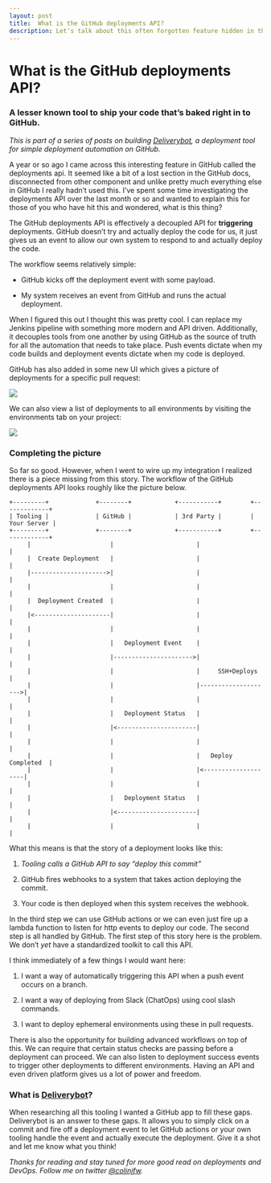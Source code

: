 ```yaml
---
layout: post
title:  What is the GitHub deployments API?
description: Let's talk about this often forgotten feature hidden in the GitHub api.
---
```


# What is the GitHub deployments API?

### A lesser known tool to ship your code that’s baked right in to GitHub.

*This is part of a series of posts on building [Deliverybot](http://deliverybot.github.io/), a deployment tool for simple deployment automation on GitHub.*

A year or so ago I came across this interesting feature in GitHub called the deployments api. It seemed like a bit of a lost section in the GitHub docs, disconnected from other component and unlike pretty much everything else in GitHub I really hadn’t used this. I’ve spent some time investigating the deployments API over the last month or so and wanted to explain this for those of you who have hit this and wondered, what is this thing?

The GitHub deployments API is effectively a decoupled API for **triggering** deployments. GitHub doesn’t try and actually deploy the code for us, it just gives us an event to allow our own system to respond to and actually deploy the code.

The workflow seems relatively simple:

* GitHub kicks off the deployment event with some payload.

* My system receives an event from GitHub and runs the actual deployment.

When I figured this out I thought this was pretty cool. I can replace my Jenkins pipeline with something more modern and API driven. Additionally, it decouples tools from one another by using GitHub as the source of truth for all the automation that needs to take place. Push events dictate when my code builds and deployment events dictate when my code is deployed.

GitHub has also added in some new UI which gives a picture of deployments for a specific pull request:

![](https://cdn-images-1.medium.com/max/2896/1*ridTijg0ADBaF74zQs9EsA.png)

We can also view a list of deployments to all environments by visiting the environments tab on your project:

![](https://cdn-images-1.medium.com/max/3980/1*lNvo8KfH2Y6cgESST2zN1Q.png)

### Completing the picture

So far so good. However, when I went to wire up my integration I realized there is a piece missing from this story. The workflow of the GitHub deployments API looks roughly like the picture below.

```
+---------+             +--------+            +-----------+        +-------------+
| Tooling |             | GitHub |            | 3rd Party |        | Your Server |
+---------+             +--------+            +-----------+        +-------------+
     |                      |                       |                     |
     |  Create Deployment   |                       |                     |
     |--------------------->|                       |                     |
     |                      |                       |                     |
     |  Deployment Created  |                       |                     |
     |<---------------------|                       |                     |
     |                      |                       |                     |
     |                      |   Deployment Event    |                     |
     |                      |---------------------->|                     |
     |                      |                       |     SSH+Deploys     |
     |                      |                       |-------------------->|
     |                      |                       |                     |
     |                      |   Deployment Status   |                     |
     |                      |<----------------------|                     |
     |                      |                       |                     |
     |                      |                       |   Deploy Completed  |
     |                      |                       |<--------------------|
     |                      |                       |                     |
     |                      |   Deployment Status   |                     |
     |                      |<----------------------|                     |
     |                      |                       |                     |
```

What this means is that the story of a deployment looks like this:

1. *Tooling calls a GitHub API to say “deploy this commit”*

1. GitHub fires webhooks to a system that takes action deploying the commit.

1. Your code is then deployed when this system receives the webhook.

In the third step we can use GitHub actions or we can even just fire up a lambda function to listen for http events to deploy our code. The second step is all handled by GitHub. The first step of this story here is the problem. We don’t *yet* have a standardized toolkit to call this API.

I think immediately of a few things I would want here:

1. I want a way of automatically triggering this API when a push event occurs on a branch.

1. I want a way of deploying from Slack (ChatOps) using cool slash commands.

1. I want to deploy ephemeral environments using these in pull requests.

There is also the opportunity for building advanced workflows on top of this. We can require that certain status checks are passing before a deployment can proceed. We can also listen to deployment success events to trigger other deployments to different environments. Having an API and even driven platform gives us a lot of power and freedom.

### What is [Deliverybot](https://deliverybot.dev)?

When researching all this tooling I wanted a GitHub app to fill these gaps. Deliverybot is an answer to these gaps. It allows you to simply click on a commit and fire off a deployment event to let GitHub actions or your own tooling handle the event and actually execute the deployment. Give it a shot and let me know what you think!

*Thanks for reading and stay tuned for more good read on deployments and DevOps. Follow me on twitter [@colinjfw](https://twitter.com/@colinjfw).*
